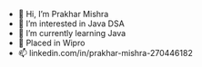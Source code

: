 - 👋 Hi, I’m Prakhar  Mishra
- 👀 I’m interested in Java DSA
- 🌱 I’m currently learning Java
- 💞 Placed in Wipro
- 📫 linkedin.com/in/prakhar-mishra-270446182

<!---
prakharmishra81/prakharmishra81 is a ✨ special ✨ repository because its `README.md` (this file) appears on your GitHub profile.
You can click the Preview link to take a look at your changes.
--->
